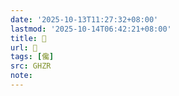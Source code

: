 ```yaml
---
date: '2025-10-13T11:27:32+08:00'
lastmod: '2025-10-14T06:42:21+08:00'
title: 󰘕
url: 󰘕
tags: [儳]
src: GHZR
note:
---
```

